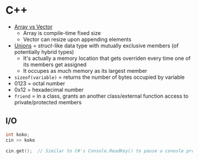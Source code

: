# C++

* [Array vs Vector](https://en.wikipedia.org/wiki/Sequence_container_(C%2B%2B))
  * Array is compile-time fixed size
  * Vector can resize upon appending elements
* [Unions](https://www.tutorialspoint.com/cprogramming/c_unions.htm) = _struct_-like data type with mutually exclusive members (of potentially hybrid types)
  * It's actually a memory location that gets overriden every time one of its members get assigned
  * It occupes as much memory as its largest member
* `sizeof(variable)` = returns the number of bytes occupied by variable
* 0123 = octal number
* 0x12 = hexadecimal number
* `friend` = in a class, grants an another class/external function access to private/protected members

## I/O

```C++
int koko;
cin >> koko

cin.get();  // Similar to C#'s Console.ReadKey() to pause a conosle program until a key is pressed.
```
